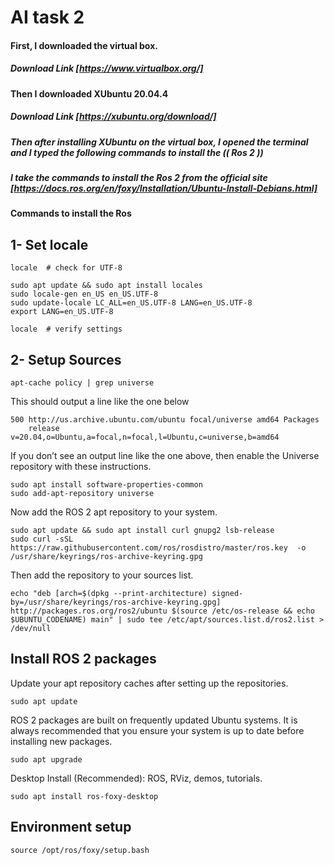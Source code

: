 # AI task 2
#### First, I downloaded the virtual box.
##### Download Link [https://www.virtualbox.org/] 
#### Then I downloaded XUbuntu 20.04.4
##### Download Link [https://xubuntu.org/download/]
##### Then after installing XUbuntu on the virtual box, I opened the terminal and I typed the following commands to install the (( Ros 2 ))
##### I take the commands to install the Ros 2 from the official site [https://docs.ros.org/en/foxy/Installation/Ubuntu-Install-Debians.html]
#### Commands to install the Ros
## 1- Set locale
~~~~
locale  # check for UTF-8

sudo apt update && sudo apt install locales
sudo locale-gen en_US en_US.UTF-8
sudo update-locale LC_ALL=en_US.UTF-8 LANG=en_US.UTF-8
export LANG=en_US.UTF-8

locale  # verify settings
~~~~
## 2- Setup Sources
~~~~
apt-cache policy | grep universe    
~~~~
This should output a line like the one below
~~~~
500 http://us.archive.ubuntu.com/ubuntu focal/universe amd64 Packages
    release v=20.04,o=Ubuntu,a=focal,n=focal,l=Ubuntu,c=universe,b=amd64 
~~~~
If you don’t see an output line like the one above, then enable the Universe repository with these instructions.
~~~~
sudo apt install software-properties-common
sudo add-apt-repository universe
~~~~
Now add the ROS 2 apt repository to your system.
~~~~
sudo apt update && sudo apt install curl gnupg2 lsb-release
sudo curl -sSL https://raw.githubusercontent.com/ros/rosdistro/master/ros.key  -o /usr/share/keyrings/ros-archive-keyring.gpg
~~~~
Then add the repository to your sources list.
~~~~
echo "deb [arch=$(dpkg --print-architecture) signed-by=/usr/share/keyrings/ros-archive-keyring.gpg] http://packages.ros.org/ros2/ubuntu $(source /etc/os-release && echo $UBUNTU_CODENAME) main" | sudo tee /etc/apt/sources.list.d/ros2.list > /dev/null
~~~~
## Install ROS 2 packages

Update your apt repository caches after setting up the repositories.
~~~~
sudo apt update
~~~~

ROS 2 packages are built on frequently updated Ubuntu systems. It is always recommended that you ensure your system is up to date before installing new packages.
~~~~
sudo apt upgrade
~~~~
Desktop Install (Recommended): ROS, RViz, demos, tutorials.
~~~~
sudo apt install ros-foxy-desktop
~~~~
## Environment setup
~~~~
source /opt/ros/foxy/setup.bash
~~~~



